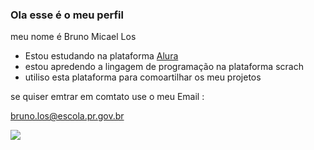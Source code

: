 ### Ola esse é o meu perfil

meu nome é Bruno Micael Los 
- Estou estudando na plataforma [Alura](https://www.alura.com.br/)
- estou apredendo a lingagem de programação na plataforma scrach 
- utiliso esta plataforma para comoartilhar os meu projetos 

se quiser emtrar em comtato use o meu Email : 

bruno.los@escola.pr.gov.br

![](https://media1.tenor.com/m/tw_h0SuqGz0AAAAC/crying-cry.gif)
